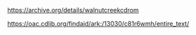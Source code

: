https://archive.org/details/walnutcreekcdrom

https://oac.cdlib.org/findaid/ark:/13030/c81r6wmh/entire_text/
